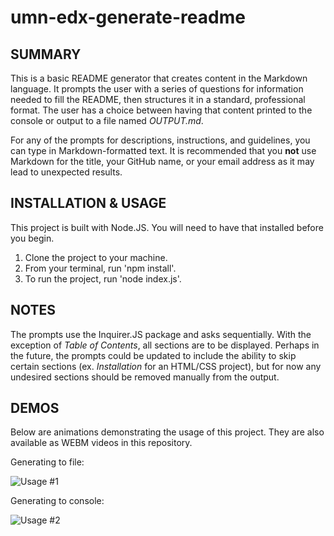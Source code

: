 # umn-edx-generate-readme

## SUMMARY
This is a basic README generator that creates content in the Markdown language.  It prompts the user with a series of questions for information needed to fill the README, then structures it in a standard, professional format.  The user has a choice between having that content printed to the console or output to a file named *OUTPUT.md*.

For any of the prompts for descriptions, instructions, and guidelines, you can type in Markdown-formatted text.  It is recommended that you **not** use Markdown for the title, your GitHub name, or your email address as it may lead to unexpected results.

## INSTALLATION & USAGE
This project is built with Node.JS.  You will need to have that installed before you begin.
1. Clone the project to your machine.
2. From your terminal, run 'npm install'.
3. To run the project, run 'node index.js'.

## NOTES
The prompts use the Inquirer.JS package and asks sequentially.  With the exception of *Table of Contents*, all sections are to be displayed.  Perhaps in the future, the prompts could be updated to include the ability to skip certain sections (ex. *Installation* for an HTML/CSS project), but for now any undesired sections should be removed manually from the output.

## DEMOS
Below are animations demonstrating the usage of this project.  They are also available as WEBM videos in this repository.

Generating to file:

![Usage #1](./assets/images/umn-edx-generate-readme-1.gif)

Generating to console:

![Usage #2](./assets/images/umn-edx-generate-readme-2.gif)
